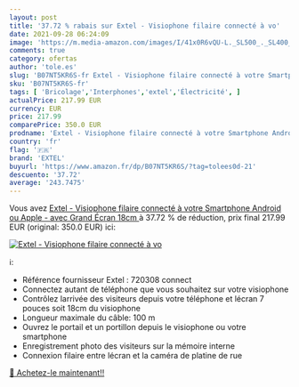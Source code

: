```yaml
---
layout: post
title: '37.72 % rabais sur Extel - Visiophone filaire connecté à vo'
date: 2021-09-28 06:24:09
image: 'https://m.media-amazon.com/images/I/41x0R6vQU-L._SL500_._SL400_.jpg'
comments: true
category: ofertas
author: 'tole.es'
slug: 'B07NT5KR6S-fr Extel - Visiophone filaire connecté à votre Smartphone...'
sku: 'B07NT5KR6S-fr'
tags: [ 'Bricolage','Interphones','extel','Électricité', ]
actualPrice: 217.99 EUR
currency: EUR
price: 217.99
comparePrice: 350.0 EUR
prodname: 'Extel - Visiophone filaire connecté à votre Smartphone Android ou Apple - avec Grand Écran  18cm '
country: 'fr'
flag: '🇫🇷'
brand: 'EXTEL'
buyurl: 'https://www.amazon.fr/dp/B07NT5KR6S/?tag=tolees0d-21'
descuento: '37.72'
average: '243.7475'
---
```


Vous avez [Extel - Visiophone filaire connecté à votre Smartphone Android ou Apple - avec Grand Écran  18cm ](https://www.amazon.fr/dp/B07NT5KR6S/?tag=tolees0d-21)  à  37.72 % de réduction, prix final  217.99 EUR (original: 350.0 EUR) ici:

[![Extel - Visiophone filaire connecté à vo](https://m.media-amazon.com/images/I/41x0R6vQU-L._SL500_._SL400_.jpg)](https://www.amazon.fr/dp/B07NT5KR6S/?tag=tolees0d-21)

ℹ️:

- Référence fournisseur Extel : 720308 connect
- Connectez autant de téléphone que vous souhaitez sur votre visiophone
- Contrôlez larrivée des visiteurs depuis votre téléphone et lécran 7 pouces soit 18cm du visiophone
- Longueur maximale du câble: 100 m
- Ouvrez le portail et un portillon depuis le visiophone ou votre smartphone
- Enregistrement photo des visiteurs sur la mémoire interne
- Connexion filaire entre lécran et la caméra de platine de rue

[🛒 Achetez-le maintenant!!](https://www.amazon.fr/dp/B07NT5KR6S/?tag=tolees0d-21)
